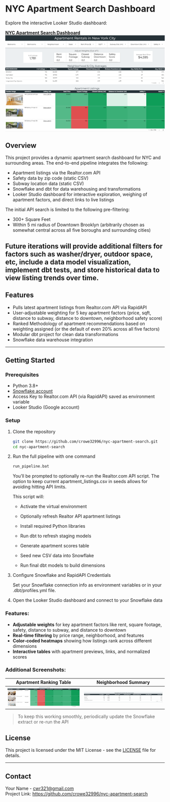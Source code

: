# NYC Apartment Search Dashboard

Explore the interactive Looker Studio dashboard:

**[NYC Apartment Search Dashboard](https://lookerstudio.google.com/u/0/reporting/9044b3e3-d3e2-41a0-b329-0b4d23c04764)**
![Full Dashboard](images/lookerstudio_nyc_apartments2.png)

## Overview

This project provides a dynamic apartment search dashboard for NYC and surrounding areas. The end-to-end pipeline integrates the following:

- Apartment listings via the Realtor.com API 
- Safety data by zip code (static CSV)
- Subway location data (static CSV)
- Snowflake and dbt for data warehousing and transformations
- Looker Studio dashboard for interactive exploration, weighing of apartment factors, and direct links to live listings

The initial API search is limited to the following pre-filtering:

- 300+ Square Feet
- Within 5 mi radius of Downtown Brooklyn (arbitrarily chosen as somewhat central across all five boroughs and surrounding cities)

Future iterations will provide additional filters for factors such as washer/dryer, outdoor space, etc, include a data model visualization,  implement dbt tests, and store historical data to view listing trends over time.
---

## Features

- Pulls latest apartment listings from Realtor.com API via RapidAPI
- User-adjustable weighting for 5 key apartment factors (price, sqft, distance to subway, distance to downtown, neighborhood safety score)
- Ranked Methodology of apartment recommendations based on weighting assigned (or the default of even 20% across all five factors)
- Modular dbt project for clean data transformations
- Snowflake data warehouse integration

---

## Getting Started

### Prerequisites

- Python 3.8+
- [Snowflake account](https://www.snowflake.com/)
- Access Key to Realtor.com API (via RapidAPI) saved as environment variable
- Looker Studio (Google account)

### Setup

1. Clone the repository

    ```bash
   git clone https://github.com/crowe32996/nyc-apartment-search.git
   cd nyc-apartment-search
    ```


2. Run the full pipeline with one command
    
    ```bash
    run_pipeline.bat
    ```
    You’ll be prompted to optionally re-run the Realtor.com API script. The option to keep current apartment_listings.csv in seeds allows for avoiding hitting API limits. 

    This script will:

    - Activate the virtual environment

    - Optionally refresh Realtor API apartment listings

    - Install required Python libraries

    - Run dbt to refresh staging models

    - Generate apartment scores table

    - Seed new CSV data into Snowflake

    - Run final dbt models to build dimensions

3. Configure Snowflake and RapidAPI Credentials

    Set your Snowflake connection info as environment variables or in your .dbt/profiles.yml file.

4. Open the Looker Studio dashboard and connect to your Snowflake data


### Features:
- **Adjustable weights** for key apartment factors like rent, square footage, safety, distance to subway, and distance to downtown
- **Real-time filtering** by price range, neighborhood, and features
- **Color-coded heatmaps** showing how listings rank across different dimensions
- **Interactive tables** with apartment previews, links, and normalized scores


### Additional Screenshots:

| Apartment Ranking Table | Neighborhood Summary |
|-------------------------|----------------------|
| ![Ranked Listings](images/apartment_listings.png) | ![Neighborhood Averages](images/neighborhood_avgs.png) |

> To keep this working smoothly, periodically update the Snowflake extract or re-run the API 

## License

This project is licensed under the MIT License - see the [LICENSE](LICENSE) file for details.

---

## Contact

Your Name - cwr321@gmail.com  
Project Link: https://github.com/crowe32996/nyc-apartment-search
